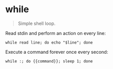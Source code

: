 while
=====

> Simple shell loop.

Read stdin and perform an action on every line:

    while read line; do echo "$line"; done

Execute a command forever once every second:

    while :; do {{command}}; sleep 1; done
